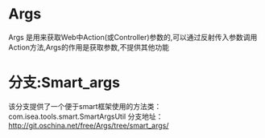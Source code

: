 Args
==================

Args 是用来获取Web中Action(或Controller)参数的,可以通过反射传入参数调用Action方法,Args的作用是获取参数,不提供其他功能

分支:Smart_args
=======
该分支提供了一个便于smart框架使用的方法类：com.isea.tools.smart.SmartArgsUtil
  分支地址：<a href="http://git.oschina.net/free/Args/tree/smart_args/">http://git.oschina.net/free/Args/tree/smart_args/</a>